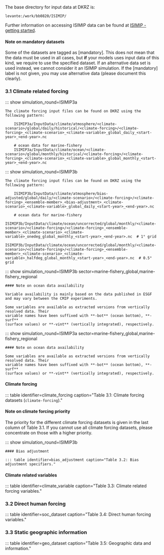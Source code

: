The base directory for input data at DKRZ is:

    levante:/work/bb0820/ISIMIP/

Further information on accessing ISIMIP data can be found at [ISIMIP - getting started](https://www.isimip.org/gettingstarted/data-access/).

#### Note on mandatory datasets

Some of the datasets are tagged as [mandatory]. This does not mean that the data must be used in all cases, but **if** your models uses input data of this kind, we require to use the specified dataset. If an alternative data set is used instead, we cannot consider it an ISIMIP simulation. If the [mandatory] label is not given, you may use alternative data (please document this clearly).

### 3.1 Climate related forcing

::: show simulation_round=ISIMIP3a

    The climate forcing input files can be found on DKRZ using the following pattern:

        ISIMIP3a/InputData/climate/atmosphere/<climate-scenario>/global/daily/historical/<climate-forcing>/<climate-forcing>_<climate-scenario>_<climate-variable>_global_daily_<start-year>_<end-year>.nc

        # ocean data for marine-fishery
        ISIMIP3a/InputData/climate/ocean/<climate-scenario>/global/monthly/historical/<climate-forcing>/<climate-forcing>_<climate-scenario>_<climate-variable>_global_monthly_<start-year>_<end-year>.nc

::: show simulation_round=ISIMIP3b

    The climate forcing input files can be found on DKRZ using the following pattern:

        ISIMIP3b/InputData/climate/atmosphere/bias-adjusted/global/daily/<climate-scenario>/<climate-forcing>/<climate-forcing>_<ensemble-member>_<bias-adjustment>_<climate-scenario>_<climate-variable>_global_daily_<start-year>_<end-year>.nc

        # ocean data for marine-fishery
        ISIMIP3b/InputData/climate/ocean/uncorrected/global/monthly/<climate-scenario>/<climate-forcing>/<climate-forcing>_<ensemble-member>_<climate-scenario>_<climate-variable>_onedeg_global_monthly_<start-year>_<end-year>.nc  # 1° grid
        ISIMIP3b/InputData/climate/ocean/uncorrected/global/monthly/<climate-scenario>/<climate-forcing>/<climate-forcing>_<ensemble-member>_<climate-scenario>_<climate-variable>_halfdeg_global_monthly_<start-year>_<end-year>.nc  # 0.5° grid

::: show simulation_round=ISIMIP3b sector=marine-fishery_global,marine-fishery_regional

    #### Note on ocean data availability

    Variable availability is mainly based on the data published in ESGF
    and may vary between the CMIP experiments.

    Some variables are available as extracted versions from vertically resolved data. Their
    variable names have been suffixed with **-bot** (ocean bottom), **-surf**
    (surface values) or **-vint** (vertically integrated), respectively.

::: show simulation_round=ISIMIP3a sector=marine-fishery_global,marine-fishery_regional

    #### Note on ocean data availability

    Some variables are available as extracted versions from vertically resolved data. Their
    variable names have been suffixed with **-bot** (ocean bottom), **-surf**
    (surface values) or **-vint** (vertically integrated), respectively.

#### Climate forcing

::: table identifier=climate_forcing caption="Table 3.1: Climate forcing datasets (`climate-forcing`)."

#### Note on climate forcing priority

The priority for the different climate forcing datasets is given in the last column of Table 3.1. If you cannot use all climate forcing datasets, please concentrate on those with a higher priority.

::: show simulation_round=ISIMIP3b
    
    #### Bias adjustment

    ::: table identifier=bias_adjustment caption="Table 3.2: Bias adjustment specifiers."

#### Climate related variables

::: table identifier=climate_variable caption="Table 3.3: Climate related forcing variables."

### 3.2 Direct human forcing

::: table identifier=soc_dataset caption="Table 3.4: Direct human forcing variables."

### 3.3 Static geographic information

::: table identifier=geo_dataset caption="Table 3.5: Geographic data and information."

